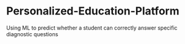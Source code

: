 # Personalized-Education-Platform
Using ML to predict whether a student can correctly answer specific diagnostic questions
